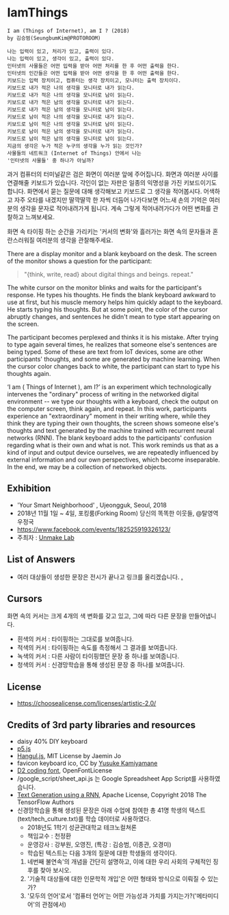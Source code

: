 # IamThings
```
I am (Things of Internet), am I ? (2018)
by 김승범(SeungbumKim@PROTOROOM)

나는 입력이 있고, 처리가 있고, 출력이 있다.
나는 입력이 있고, 생각이 있고, 출력이 있다.
인터넷의 사물들은 어떤 입력을 받아 어떤 처리를 한 후 어떤 출력을 한다.
인터넷의 인간들은 어떤 입력을 받아 어떤 생각을 한 후 어떤 출력을 한다.
키보드는 입력 장치이고, 컴퓨터는 생각 장치이고, 모니터는 출력 장치이다.
키보드로 내가 적은 나의 생각을 모니터로 내가 읽는다.
키보드로 내가 적은 나의 생각을 모니터로 남이 읽는다.
키보드로 내가 적은 남의 생각을 모니터로 내가 읽는다.
키보드로 내가 적은 남의 생각을 모니터로 남이 읽는다.
키보드로 남이 적은 나의 생각을 모니터로 내가 읽는다.
키보드로 남이 적은 나의 생각을 모니터로 남이 읽는다.
키보드로 남이 적은 남의 생각을 모니터로 내가 읽는다.
키보드로 남이 적은 남의 생각을 모니터로 남이 읽는다.
지금의 생각은 누가 적은 누구의 생각을 누가 읽는 것인가?
사물들의 네트워크 (Internet of Things) 안에서 나는
'인터넷의 사물들' 중 하나가 아닐까?
```

과거 컴퓨터의 터미널같은 검은 화면이 여러분 앞에 주어집니다.
화면과 여러분 사이를 연결해줄 키보드가 있습니다.
각인이 없는 자판은 일종의 익명성을 가진 키보드이기도 합니다.
화면에서 묻는 질문에 대해 생각해보고 키보드로 그 생각을 적어봅시다.
어색하고 자주 오타를 내겠지만 딸깍딸깍 한 자씩 더듬어 나가다보면
어느새 손의 기억은 여러분의 생각을 문자로 적어내려가게 됩니다.
계속 그렇게 적어내려가다가 어떤 변화를 관찰하고 느껴보세요.

화면 속 타이핑 하는 순간을 가리키는 '커서의 변화'와 흘러가는 화면 속의 문자들과 혼란스러워질 여러분의 생각을 관찰해주세요.


There are a display monitor and a blank keyboard on the desk. The screen of the monitor shows a question for the participant:

> "{think, write, read} about digital things and beings. repeat."

The white cursor on the monitor blinks and waits for the participant's response. He types his thoughts. He finds the blank keyboard awkward to use at first, but his muscle memory helps him quickly adapt to the keyboard. He starts typing his thoughts. But at some point, the color of the cursor abruptly changes, and sentences he didn't mean to type start appearing on the screen.

The participant becomes perplexed and thinks it is his mistake. After trying to type again several times, he realizes that someone else's sentences are being typed. Some of these are text from IoT devices, some are other participants' thoughts, and some are generated by machine learning. When the cursor color changes back to white, the participant can start to type his thoughts again.

‘I am ( Things of Internet ), am I?’ is an experiment which technologically intervenes the "ordinary" process of writing in the networked digital environment -- we type our thoughts with a keyboard, check the output on the computer screen, think again, and repeat. In this work, participants experience an "extraordinary" moment in their writing where, while they think they are typing their own thoughts, the screen shows someone else's thoughts and text generated by the machine trained with recurrent neural networks (RNN). The blank keyboard adds to the participants' confusion regarding what is their own and what is not. This work reminds us that as a kind of input and output device ourselves, we are repeatedly influenced by external information and our own perspectives, which become inseparable. In the end, we may be a collection of networked objects.

## Exhibition
 * 'Your Smart Neighborhood' , Ujeongguk, Seoul, 2018
 * 2018년 11월 1일 ~ 4일, 포킹룸(Forking Room) 당신의 똑똑한 이웃들, @탈영역우정국
 * https://www.facebook.com/events/182525919326123/
 * 주최자 : [Unmake Lab](http://www.unmakelab.org)


## List of Answers
 * 여러 대상들이 생성한 문장은 전시가 끝나고 링크를 올리겠습니다. [.](https://docs.google.com/spreadsheets/d/14sUChAbx71rwjKvIq2nqOCv-eSL_eSNtXt9TF4xGwGE/edit?usp=sharing)


## Cursors
화면 속의 커서는 크게 4개의 색 변화를 갖고 있고, 그에 따라 다른 문장을 만들어냅니다.
 * 흰색의 커서 : 타이핑하는 그대로를 보여줍니다.
 * 적색의 커서 : 타이핑하는 속도를 측정해서 그 결과를 보여줍니다.
 * 녹색의 커서 : 다른 사람이 타이핑했던 문장 중 하나를 보여줍니다.
 * 청색의 커서 : 신경망학습을 통해 생성된 문장 중 하나를 보여줍니다.


## License
 * https://choosealicense.com/licenses/artistic-2.0/


## Credits of 3rd party libraries and resources
 * daisy 40% DIY keyboard
 * [p5.js](https://p5js.org)
 * [Hangul.js](https://github.com/e-/Hangul.js), MIT License by Jaemin Jo
 * favicon keyboard ico, CC by [Yusuke Kamiyamane](http://p.yusukekamiyamane.com/)
 * [D2 coding font](https://github.com/naver/d2codingfont), OpenFontLicense
 * /google_script/sheet_api.js 는 Google Spreadsheet App Script를 사용하였습니다.
 * [Text Generation using a RNN](https://colab.research.google.com/github/tensorflow/tensorflow/blob/master/tensorflow/contrib/eager/python/examples/generative_examples/text_generation.ipynb), Apache License, Copyright 2018 The TensorFlow Authors
 * 신경망학습을 통해 생성된 문장은 아래 수업에 참여한 총 41명 학생의 텍스트(text/tech_culture.txt)를 학습 데이터로 사용하였다.
   * 2018년도 1학기 성균관대학교 테크노컬쳐론
   * 책임교수 : 천정환
   * 운영강사 : 강부원, 오영진, (특강 : 김승범, 이종관, 오경미)
   * 학습된 텍스트는 다음 3개의 질문에 대한 학생들의 생각이다.
    1. 네번째 불연속'의 개념을 간단히 설명하고, 이에 대한 우리 사회의 구체적인 징후를 찾아 보시오.
    1. '기술적 대상들에 대한 인문학적 개입'은 어떤 형태와 방식으로 이뤄질 수 있는가?
    1. '모두의 언어'로서 '컴퓨터 언어'는 어떤 가능성과 가치를 가지는가?('메타미디어'의 관점에서)﻿
